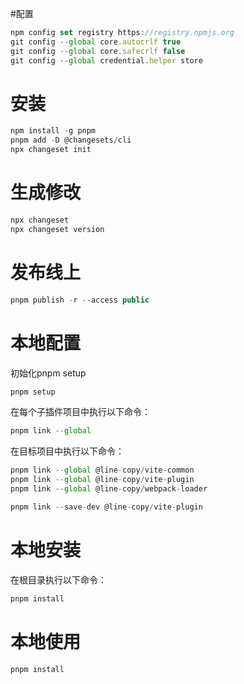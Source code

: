 #配置

``` js
npm config set registry https://registry.npmjs.org
git config --global core.autocrlf true
git config --global core.safecrlf false
git config --global credential.helper store
 ```

# 安装

``` js
npm install -g pnpm
pnpm add -D @changesets/cli
npx changeset init
```

# 生成修改

``` js
npx changeset
npx changeset version
```

# 发布线上

``` js
pnpm publish -r --access public
```

# 本地配置

初始化pnpm setup

``` js
pnpm setup
```

在每个子插件项目中执行以下命令：

``` js
pnpm link --global
```

在目标项目中执行以下命令：

``` js 安装
pnpm link --global @line-copy/vite-common
pnpm link --global @line-copy/vite-plugin
pnpm link --global @line-copy/webpack-loader

pnpm link --save-dev @line-copy/vite-plugin
```


# 本地安装

在根目录执行以下命令：

``` js
pnpm install
```

# 本地使用

``` js 使用
pnpm install
```